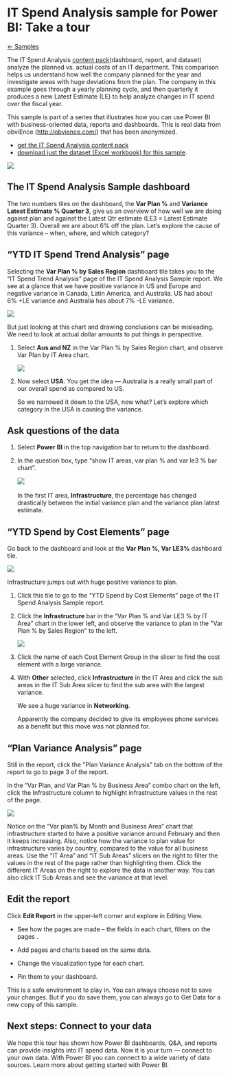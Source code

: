 <properties 
   pageTitle="IT Spend Analysis sample for Power BI: Take a tour"
   description="IT Spend Analysis sample for Power BI: Take a tour"
   services="powerbi" 
   documentationCenter="" 
   authors="pcw3187" 
   manager="mblythe" 
   editor=""
   tags=""/>
 
<tags
   ms.service="powerbi"
   ms.devlang="NA"
   ms.topic="article"
   ms.tgt_pltfrm="NA"
   ms.workload="powerbi"
   ms.date="10/14/2015"
   ms.author="v-pawrig"/>
# IT Spend Analysis sample for Power BI: Take a tour

[← Samples](https://support.powerbi.com/knowledgebase/topics/75672-samples)

The IT Spend Analysis [content pack](https://support.powerbi.com/knowledgebase/articles/651040-introduction-to-organizational-content-packs)(dashboard, report, and dataset) analyze the planned vs. actual costs of an IT department. This comparison helps us understand how well the company planned for the year and investigate areas with huge deviations from the plan. The company in this example goes through a yearly planning cycle, and then quarterly it produces a new Latest Estimate (LE) to help analyze changes in IT spend over the fiscal year.

This sample is part of a series that illustrates how you can use Power BI with business-oriented data, reports and dashboards. This is real data from obviEnce (<http://obvience.com/>) that has been anonymized.

-   [get the IT Spend Analysis content pack](https://support.powerbi.com/knowledgebase/articles/640117)
-   [download just the dataset (Excel workbook) for this sample](http://go.microsoft.com/fwlink/?LinkId=528592).

![](media/powerbi-sample-it-spend-analysis-sample-for-power-bi-take-a-tour/IT1.png)

## The IT Spend Analysis Sample dashboard

The two numbers tiles on the dashboard, the **Var Plan %** and **Variance Latest Estimate % Quarter 3**, give us an overview of how well we are doing against plan and against the Latest Qtr estimate (LE3 = Latest Estimate Quarter 3). Overall we are about 6% off the plan. Let’s explore the cause of this variance – when, where, and which category?

## “YTD IT Spend Trend Analysis” page

Selecting the **Var Plan % by Sales Region** dashboard tile takes you to the “IT Spend Trend Analysis” page of the IT Spend Analysis Sample report. We see at a glance that we have positive variance in US and Europe and negative variance in Canada, Latin America, and Australia. US had about 6% +LE variance and Australia has about 7% -LE variance.

![](media/powerbi-sample-it-spend-analysis-sample-for-power-bi-take-a-tour/IT2.png)

But just looking at this chart and drawing conclusions can be misleading. We need to look at actual dollar amounts to put things in perspective.

1.  Select **Aus and NZ**﻿ in the Var Plan % by Sales Region chart, and observe Var Plan by IT Area chart. 

    ![](media/powerbi-sample-it-spend-analysis-sample-for-power-bi-take-a-tour/IT3.png)

2.  Now select **USA**. You get the idea — Australia is a really small part of our overall spend as compared to US.

     So we narrowed it down to the USA, now what? Let’s explore which category in the USA is causing the variance.

## Ask questions of the data

1.  Select **Power BI** in the top navigation bar to return to the dashboard.

2.  In the question box, type “show IT areas, var plan % and var le3 % bar chart”.

    ![](media/powerbi-sample-it-spend-analysis-sample-for-power-bi-take-a-tour/IT4.png) 

    In the first IT area, **Infrastructure**, the percentage has changed drastically between the initial variance plan and the variance plan latest estimate.

## “YTD Spend by Cost Elements” page

Go back to the dashboard and look at the **Var Plan %, Var LE3%** dashboard tile.

![](media/powerbi-sample-it-spend-analysis-sample-for-power-bi-take-a-tour/IT5.png)

Infrastructure jumps out with huge positive variance to plan.

1.  Click this tile to go to the “YTD Spend by Cost Elements” page of the IT Spend Analysis Sample report.

2.  Click the **Infrastructure** bar in the “Var Plan % and Var LE3 % by IT Area” chart in the lower left, and observe the variance to plan in the "Var Plan % by Sales Region" to the left.

     ![](media/powerbi-sample-it-spend-analysis-sample-for-power-bi-take-a-tour/IT6.png)

3.  Click the name of each Cost Element Group in the slicer to find the cost element with a large variance.

4.  With **Other** selected, click **Infrastructure** in the IT Area and click the sub areas in the IT Sub Area slicer to find the sub area with the largest variance.  

    We see a huge variance in **Networking**.

    Apparently the company decided to give its employees phone services as a benefit but this move was not planned for. 

## “Plan Variance Analysis” page

Still in the report, click the "Plan Variance Analysis" tab on the bottom of the report to go to page 3 of the report.

In the “Var Plan, and Var Plan % by Business Area” combo chart on the left, click the Infrastructure column to highlight infrastructure values in the rest of the page.

![](media/powerbi-sample-it-spend-analysis-sample-for-power-bi-take-a-tour/IT7.png)

Notice on the “Var plan% by Month and Business Area” chart that infrastructure started to have a positive variance around February and then it keeps increasing. Also, notice how the variance to plan value for infrastructure varies by country, compared to the value for all business areas. Use the “IT Area” and “IT Sub Areas” slicers on the right to filter the values in the rest of the page rather than highlighting them. Click the different IT Areas on the right to explore the data in another way. You can also click IT Sub Areas and see the variance at that level.

## Edit the report

Click **Edit Report** in the upper-left corner and explore in Editing View.

-   See how the pages are made – the fields in each chart, filters on the pages .

-   Add pages and charts based on the same data.

-   Change the visualization type for each chart.

-   Pin them to your dashboard.

This is a safe environment to play in. You can always choose not to save your changes. But if you do save them, you can always go to Get Data for a new copy of this sample.

## Next steps: Connect to your data

We hope this tour has shown how Power BI dashboards, Q&A, and reports can provide insights into IT spend data. Now it is your turn — connect to your own data. With Power BI you can connect to a wide variety of data sources. Learn more about getting started with Power BI.

